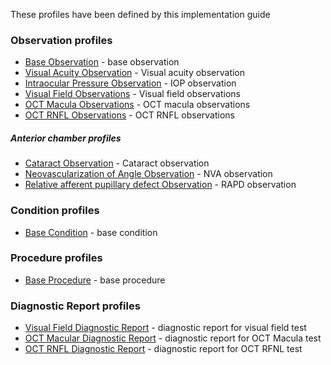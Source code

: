 These profiles have been defined by this implementation guide

### Observation profiles
* [Base Observation](StructureDefinition-observation-base.html) - base observation
* [Visual Acuity Observation](StructureDefinition-observation-visual-acuity.html) - Visual acuity observation
* [Intraocular Pressure Observation](StructureDefinition-observation-iop.html) - IOP observation
* [Visual Field Observations](StructureDefinition-observation-visual-field.html) - Visual field observations
* [OCT Macula Observations](StructureDefinition-observation-oct-macula.html) - OCT macula observations
* [OCT RNFL Observations](StructureDefinition-observation-oct-rnfl.html) - OCT RNFL observations

##### Anterior chamber profiles
* [Cataract Observation](StructureDefinition-observation-cataract.html) - Cataract observation
* [Neovascularization of Angle Observation](StructureDefinition-observation-cataract.html) - NVA observation
* [Relative afferent pupillary defect Observation](StructureDefinition-observation-cataract.html) - RAPD observation

### Condition profiles
* [Base Condition](StructureDefinition-condition-base.html) - base condition

### Procedure profiles
* [Base Procedure](StructureDefinition-procedure-base.html) - base procedure

### Diagnostic Report profiles
* [Visual Field Diagnostic Report](StructureDefinition-diagnostic-report-visual-field.html) - diagnostic report for visual field test
* [OCT Macular Diagnostic Report](StructureDefinition-diagnostic-report-oct-macula.html) - diagnostic report for OCT Macula test
* [OCT RNFL Diagnostic Report](StructureDefinition-diagnostic-report-oct-rnfl.html) - diagnostic report for OCT RFNL test